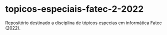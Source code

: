 # topicos-especiais-fatec-2-2022
Repositório destinado a disciplina de tópicos especias em informática Fatec (2022).
